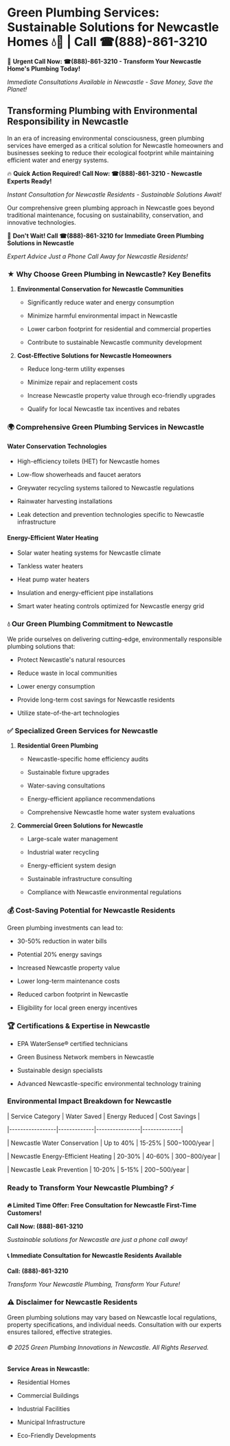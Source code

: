 # Green Plumbing Services: Sustainable Solutions for Newcastle Homes 💧🌿 | Call ☎(888)-861-3210

🚨 **Urgent Call Now: ☎(888)-861-3210 - Transform Your Newcastle Home's Plumbing Today!**
*Immediate Consultations Available in Newcastle - Save Money, Save the Planet!*

## Transforming Plumbing with Environmental Responsibility in Newcastle

In an era of increasing environmental consciousness, green plumbing services have emerged as a critical solution for Newcastle homeowners and businesses seeking to reduce their ecological footprint while maintaining efficient water and energy systems. 

🔥 **Quick Action Required! Call Now: ☎(888)-861-3210 - Newcastle Experts Ready!**
*Instant Consultation for Newcastle Residents - Sustainable Solutions Await!*

Our comprehensive green plumbing approach in Newcastle goes beyond traditional maintenance, focusing on sustainability, conservation, and innovative technologies.

🚨 **Don't Wait! Call ☎(888)-861-3210 for Immediate Green Plumbing Solutions in Newcastle**
*Expert Advice Just a Phone Call Away for Newcastle Residents!*

### ★ Why Choose Green Plumbing in Newcastle? Key Benefits

1. **Environmental Conservation for Newcastle Communities** 
   - Significantly reduce water and energy consumption
   - Minimize harmful environmental impact in Newcastle
   - Lower carbon footprint for residential and commercial properties
   - Contribute to sustainable Newcastle community development

2. **Cost-Effective Solutions for Newcastle Homeowners** 
   - Reduce long-term utility expenses
   - Minimize repair and replacement costs
   - Increase Newcastle property value through eco-friendly upgrades
   - Qualify for local Newcastle tax incentives and rebates

### 🌍 Comprehensive Green Plumbing Services in Newcastle

#### Water Conservation Technologies
- High-efficiency toilets (HET) for Newcastle homes
- Low-flow showerheads and faucet aerators
- Greywater recycling systems tailored to Newcastle regulations
- Rainwater harvesting installations
- Leak detection and prevention technologies specific to Newcastle infrastructure

#### Energy-Efficient Water Heating
- Solar water heating systems for Newcastle climate
- Tankless water heaters
- Heat pump water heaters
- Insulation and energy-efficient pipe installations
- Smart water heating controls optimized for Newcastle energy grid

### 💧 Our Green Plumbing Commitment to Newcastle

We pride ourselves on delivering cutting-edge, environmentally responsible plumbing solutions that:
- Protect Newcastle's natural resources
- Reduce waste in local communities
- Lower energy consumption
- Provide long-term cost savings for Newcastle residents
- Utilize state-of-the-art technologies

### ✅ Specialized Green Services for Newcastle

1. **Residential Green Plumbing**
   - Newcastle-specific home efficiency audits
   - Sustainable fixture upgrades
   - Water-saving consultations
   - Energy-efficient appliance recommendations
   - Comprehensive Newcastle home water system evaluations

2. **Commercial Green Solutions for Newcastle**
   - Large-scale water management
   - Industrial water recycling
   - Energy-efficient system design
   - Sustainable infrastructure consulting
   - Compliance with Newcastle environmental regulations

### 💰 Cost-Saving Potential for Newcastle Residents

Green plumbing investments can lead to:
- 30-50% reduction in water bills
- Potential 20% energy savings
- Increased Newcastle property value
- Lower long-term maintenance costs
- Reduced carbon footprint in Newcastle
- Eligibility for local green energy incentives

### 🏆 Certifications & Expertise in Newcastle

- EPA WaterSense® certified technicians
- Green Business Network members in Newcastle
- Sustainable design specialists
- Advanced Newcastle-specific environmental technology training

### Environmental Impact Breakdown for Newcastle

| Service Category | Water Saved | Energy Reduced | Cost Savings |
|-----------------|-------------|----------------|--------------|
| Newcastle Water Conservation | Up to 40% | 15-25% | $500-$1000/year |
| Newcastle Energy-Efficient Heating | 20-30% | 40-60% | $300-$800/year |
| Newcastle Leak Prevention | 10-20% | 5-15% | $200-$500/year |

### Ready to Transform Your Newcastle Plumbing? ⚡

**🔥 Limited Time Offer: Free Consultation for Newcastle First-Time Customers!**

**Call Now: (888)-861-3210**
*Sustainable solutions for Newcastle are just a phone call away!*

#### 📞 Immediate Consultation for Newcastle Residents Available

**Call: (888)-861-3210**
*Transform Your Newcastle Plumbing, Transform Your Future!*

### ⚠️ Disclaimer for Newcastle Residents

Green plumbing solutions may vary based on Newcastle local regulations, property specifications, and individual needs. Consultation with our experts ensures tailored, effective strategies.

###### © 2025 Green Plumbing Innovations in Newcastle. All Rights Reserved.

**Service Areas in Newcastle:** 
- Residential Homes
- Commercial Buildings
- Industrial Facilities
- Municipal Infrastructure
- Eco-Friendly Developments